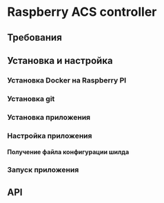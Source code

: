 # Raspberry ACS controller

## Требования

## Установка и настройка

### Установка Docker на Raspberry PI

### Установка git

### Установка приложения

### Настройка приложения

#### Получение файла конфигурации шилда

### Запуск приложения

<!-- ## Пользовательский интерфейс -->

## API
